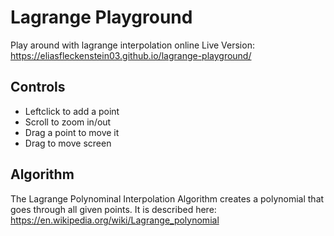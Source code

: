 # Lagrange Playground
Play around with lagrange interpolation online 
Live Version: https://eliasfleckenstein03.github.io/lagrange-playground/

## Controls
- Leftclick to add a point
- Scroll to zoom in/out
- Drag a point to move it
- Drag to move screen

## Algorithm
The Lagrange Polynominal Interpolation Algorithm creates a polynomial that goes through all given points.
It is described here: https://en.wikipedia.org/wiki/Lagrange_polynomial
